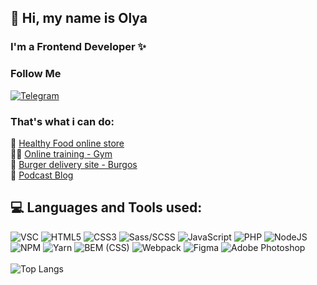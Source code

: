 ## 👋 Hi, my name is Olya 
### I'm a Frontend Developer ✨
### Follow Me
[![Telegram](https://img.shields.io/badge/-Telegram-090909?style=social&logo=Telegram&logoColor=27A0D9)](https://t.me/olyamosienko)
<br>
### That's what i can do:
🌱 [ Healthy Food online store ](https://olyamosienko.github.io/Module02-Shop/dist)<br>
💪🏻 [ Online training - Gym](https://olyamosienko.github.io/Module01-Diplom-Gym/index.html)<br>
🍔 [ Burger delivery site - Burgos](https://olyamosienko.github.io/Module01-Burger/index)<br>
🎤 [ Podcast Blog ](https://olyamos-podcast.ru)<br>

## 💻 Languages and Tools used:
![VSC](https://img.shields.io/badge/-VSCode-cccccc?style=for-the-badge&logo=visualstudiocode&logoColor=blue)
![HTML5](https://img.shields.io/badge/html5-%23E34F26.svg?style=for-the-badge&logo=html5&logoColor=white) 
![CSS3](https://img.shields.io/badge/css3-%231572B6.svg?style=for-the-badge&logo=css3&logoColor=white) 
![Sass/SCSS](https://img.shields.io/badge/-Sass/SCSS-db7093?style=for-the-badge&logo=sass&logoColor=f2f3f4)
![JavaScript](https://img.shields.io/badge/javascript-%23323330.svg?style=for-the-badge&logo=javascript&logoColor=%23F7DF1E) 
![PHP](https://img.shields.io/badge/php-%23777BB4.svg?style=for-the-badge&logo=php&logoColor=white) 
![NodeJS](https://img.shields.io/badge/node.js-6DA55F?style=for-the-badge&logo=node.js&logoColor=white) 
![NPM](https://img.shields.io/badge/NPM-%23323330.svg?style=for-the-badge&logo=npm&logoColor=32CD32) 
![Yarn](https://img.shields.io/badge/yarn-%232C8EBB.svg?style=for-the-badge&logo=yarn&logoColor=white)
![BEM (CSS)](https://img.shields.io/badge/-BEM%20(CSS)-white?style=for-the-badge&logo=bem&logoColor=black)
![Webpack](https://img.shields.io/badge/webpack-%238DD6F9.svg?style=for-the-badge&logo=webpack&logoColor=black)
![Figma](https://img.shields.io/badge/-Figma-E6E6FA?style=for-the-badge&logo=Figma&logoColor=8B0000)
![Adobe Photoshop](https://img.shields.io/badge/-Photoshop-708090?style=for-the-badge&logo=adobephotoshop&logoColor=00FFFF)
<br><br>
![Top Langs](https://github-readme-stats.vercel.app/api/top-langs/?username=olyamosienko&layout=compact)
<br>


<!--
**OlyaMosienko/OlyaMosienko** is a ✨ _special_ ✨ repository because its `README.md` (this file) appears on your GitHub profile.

Here are some ideas to get you started:

- 🔭 I’m currently working on ...
- 🌱 I’m currently learning ...
- 👯 I’m looking to collaborate on ...
- 🤔 I’m looking for help with ...
- 💬 Ask me about ...
- 📫 How to reach me: ...
- 😄 Pronouns: ...
- ⚡ Fun fact: ...
-->
